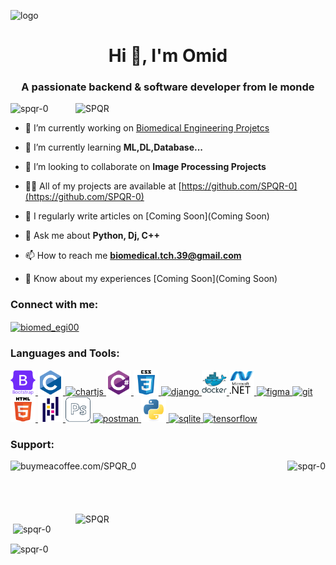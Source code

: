 ![logo](https://media4.giphy.com/headers/dhunten/0DvIY8fAjBSg.gif)
<h1 align="center">Hi 👋, I'm Omid</h1>
<h3 align="center">A passionate backend & software developer from le monde</h3>

<img align='right' alt='SPQR' width='400' src='https://miro.medium.com/v2/resize:fit:1400/0*5Zk83_AubW8y3nx5.gif'>

<p align="left"> <img src="https://komarev.com/ghpvc/?username=spqr-0&label=Profile%20views&color=0e75b6&style=flat" alt="spqr-0" /> </p>

- 🔭 I’m currently working on [Biomedical Engineering Projetcs](https://github.com/SPQR-0)

- 🌱 I’m currently learning **ML,DL,Database...**

- 👯 I’m looking to collaborate on **Image Processing Projects**

- 👨‍💻 All of my projects are available at [https://github.com/SPQR-0](https://github.com/SPQR-0)

- 📝 I regularly write articles on [Coming Soon](Coming Soon)

- 💬 Ask me about **Python, Dj, C++**

- 📫 How to reach me **biomedical.tch.39@gmail.com**

- 📄 Know about my experiences [Coming Soon](Coming Soon)

<h3 align="left">Connect with me:</h3>
<p align="left">
<a href="https://instagram.com/biomed_egi00" target="blank"><img align="center" src="https://raw.githubusercontent.com/rahuldkjain/github-profile-readme-generator/master/src/images/icons/Social/instagram.svg" alt="biomed_egi00" height="30" width="40" /></a>
</p>

<h3 align="left">Languages and Tools:</h3>
<p align="left"> <a href="https://getbootstrap.com" target="_blank" rel="noreferrer"> <img src="https://raw.githubusercontent.com/devicons/devicon/master/icons/bootstrap/bootstrap-plain-wordmark.svg" alt="bootstrap" width="40" height="40"/> </a> <a href="https://www.cprogramming.com/" target="_blank" rel="noreferrer"> <img src="https://raw.githubusercontent.com/devicons/devicon/master/icons/c/c-original.svg" alt="c" width="40" height="40"/> </a> <a href="https://www.chartjs.org" target="_blank" rel="noreferrer"> <img src="https://www.chartjs.org/media/logo-title.svg" alt="chartjs" width="40" height="40"/> </a> <a href="https://www.w3schools.com/cs/" target="_blank" rel="noreferrer"> <img src="https://raw.githubusercontent.com/devicons/devicon/master/icons/csharp/csharp-original.svg" alt="csharp" width="40" height="40"/> </a> <a href="https://www.w3schools.com/css/" target="_blank" rel="noreferrer"> <img src="https://raw.githubusercontent.com/devicons/devicon/master/icons/css3/css3-original-wordmark.svg" alt="css3" width="40" height="40"/> </a> <a href="https://www.djangoproject.com/" target="_blank" rel="noreferrer"> <img src="https://cdn.worldvectorlogo.com/logos/django.svg" alt="django" width="40" height="40"/> </a> <a href="https://www.docker.com/" target="_blank" rel="noreferrer"> <img src="https://raw.githubusercontent.com/devicons/devicon/master/icons/docker/docker-original-wordmark.svg" alt="docker" width="40" height="40"/> </a> <a href="https://dotnet.microsoft.com/" target="_blank" rel="noreferrer"> <img src="https://raw.githubusercontent.com/devicons/devicon/master/icons/dot-net/dot-net-original-wordmark.svg" alt="dotnet" width="40" height="40"/> </a> <a href="https://www.figma.com/" target="_blank" rel="noreferrer"> <img src="https://www.vectorlogo.zone/logos/figma/figma-icon.svg" alt="figma" width="40" height="40"/> </a> <a href="https://git-scm.com/" target="_blank" rel="noreferrer"> <img src="https://www.vectorlogo.zone/logos/git-scm/git-scm-icon.svg" alt="git" width="40" height="40"/> </a> <a href="https://www.w3.org/html/" target="_blank" rel="noreferrer"> <img src="https://raw.githubusercontent.com/devicons/devicon/master/icons/html5/html5-original-wordmark.svg" alt="html5" width="40" height="40"/> </a> <a href="https://pandas.pydata.org/" target="_blank" rel="noreferrer"> <img src="https://raw.githubusercontent.com/devicons/devicon/2ae2a900d2f041da66e950e4d48052658d850630/icons/pandas/pandas-original.svg" alt="pandas" width="40" height="40"/> </a> <a href="https://www.photoshop.com/en" target="_blank" rel="noreferrer"> <img src="https://raw.githubusercontent.com/devicons/devicon/master/icons/photoshop/photoshop-line.svg" alt="photoshop" width="40" height="40"/> </a> <a href="https://postman.com" target="_blank" rel="noreferrer"> <img src="https://www.vectorlogo.zone/logos/getpostman/getpostman-icon.svg" alt="postman" width="40" height="40"/> </a> <a href="https://www.python.org" target="_blank" rel="noreferrer"> <img src="https://raw.githubusercontent.com/devicons/devicon/master/icons/python/python-original.svg" alt="python" width="40" height="40"/> </a> <a href="https://www.sqlite.org/" target="_blank" rel="noreferrer"> <img src="https://www.vectorlogo.zone/logos/sqlite/sqlite-icon.svg" alt="sqlite" width="40" height="40"/> </a> <a href="https://www.tensorflow.org" target="_blank" rel="noreferrer"> <img src="https://www.vectorlogo.zone/logos/tensorflow/tensorflow-icon.svg" alt="tensorflow" width="40" height="40"/> </a> </p>

<h3 align="left">Support:</h3>
<p><a href="https://www.buymeacoffee.com/buymeacoffee.com/SPQR_0"> <img align="left" src="https://cdn.buymeacoffee.com/buttons/v2/default-yellow.png" height="50" width="210" alt="buymeacoffee.com/SPQR_0" /></a></p>

<p><img align="right" src="https://github-readme-stats.vercel.app/api/top-langs?username=spqr-0&show_icons=true&locale=en&layout=compact" alt="spqr-0" /></p><br><br>
<br><br>
<br>
<img align='right' alt='SPQR' width='400' src='https://mir-s3-cdn-cf.behance.net/project_modules/max_1200/552f19131959357.61a053689ea3f.gif'>

<p>&nbsp;<img align="center" src="https://github-readme-stats.vercel.app/api?username=spqr-0&show_icons=true&locale=en" alt="spqr-0" /></p>

<p><img align="center" src="https://github-readme-streak-stats.herokuapp.com/?user=spqr-0&" alt="spqr-0" /></p>
